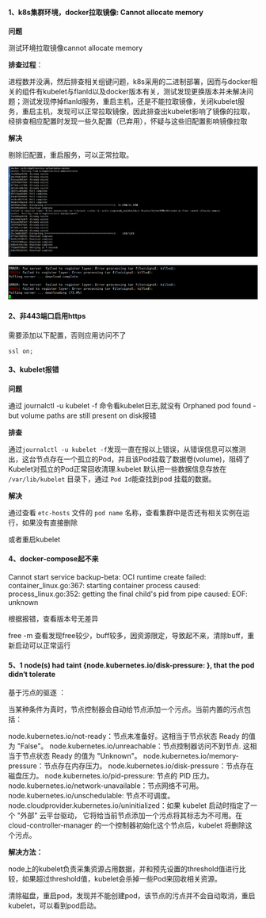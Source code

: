 #### 1、k8s集群环境，docker拉取镜像: Cannot allocate memory

**问题**

测试环境拉取镜像cannot allocate memory

**排查过程**：

进程数并没满，然后排查相关组键问题，k8s采用的二进制部署，因而与docker相关的组件有kubelet与flanld以及docker版本有关，测试发现更换版本并未解决问题；测试发现停掉flanld服务，重启主机，还是不能拉取镜像，关闭kubelet服务，重启主机，发现可以正常拉取镜像，因此排查出kubelet影响了镜像的拉取，经排查相应配置时发现一些久配置（已弃用），怀疑与这些旧配置影响镜像拉取

**解决**

剔除旧配置，重启服务，可以正常拉取。

![](../acess/16293593634202.png)

![image-20210826112838607](../acess/image-20210826112838607.png)

#### 2、非443端口启用https

需要添加以下配置，否则应用访问不了

```
ssl on;
```

#### 3、kubelet报错

**问题**

通过 journalctl -u kubelet -f 命令看kubelet日志,就没有 Orphaned pod found - but volume paths are still present on disk报错

**排查**

通过`journalctl -u kubelet -f`发现一直在报以上错误，从错误信息可以推测出，这台节点存在一个孤立的Pod，并且该Pod挂载了数据卷(volume)，阻碍了Kubelet对孤立的Pod正常回收清理.kubelet 默认把一些数据信息存放在 `/var/lib/kubelet` 目录下，通过 `Pod Id`能查找到pod 挂载的数据。

**解决**

通过查看 `etc-hosts` 文件的 `pod name` 名称，查看集群中是否还有相关实例在运行，如果没有直接删除

或者重启kubelet

#### 4、docker-compose起不来

Cannot start service backup-beta: OCI runtime create failed: container_linux.go:367: starting container process caused: process_linux.go:352: getting the final child's pid from pipe caused: EOF: unknown

根据报错，查看版本号无差异

free -m 查看发现free较少，buff较多，因资源限定，导致起不来，清除buff，重新启动可以正常运行

#### 5、1 node(s) had taint {node.kubernetes.io/disk-pressure: }, that the pod didn‘t tolerate

基于污点的驱逐 ：   

当某种条件为真时，节点控制器会自动给节点添加一个污点。当前内置的污点包括：

node.kubernetes.io/not-ready：节点未准备好。这相当于节点状态 Ready 的值为 "False"。
node.kubernetes.io/unreachable：节点控制器访问不到节点. 这相当于节点状态 Ready 的值为 "Unknown"。
node.kubernetes.io/memory-pressure：节点存在内存压力。
node.kubernetes.io/disk-pressure：节点存在磁盘压力。
node.kubernetes.io/pid-pressure: 节点的 PID 压力。
node.kubernetes.io/network-unavailable：节点网络不可用。
node.kubernetes.io/unschedulable: 节点不可调度。
node.cloudprovider.kubernetes.io/uninitialized：如果 kubelet 启动时指定了一个 "外部" 云平台驱动， 它将给当前节点添加一个污点将其标志为不可用。在 cloud-controller-manager 的一个控制器初始化这个节点后，kubelet 将删除这个污点。

**解决方法：**

​    node上的kubelet负责采集资源占用数据，并和预先设置的threshold值进行比较，如果超过threshold值，kubelet会杀掉一些Pod来回收相关资源。

​    清除磁盘，重启pod，发现并不能创建pod，该节点的污点并不会自动取消，重启kubelet，可以看到pod启动。
